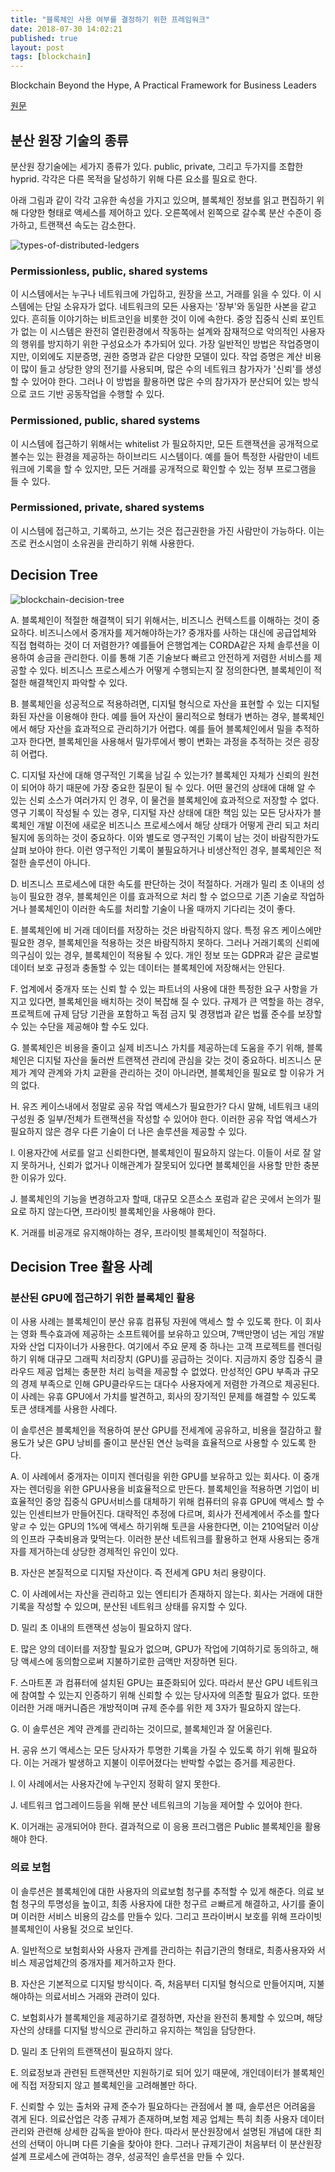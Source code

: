 ```yaml
---
title: "블록체인 사용 여부를 결정하기 위한 프레임워크"
date: 2018-07-30 14:02:21
published: true
layout: post
tags: [blockchain]
---
```


Blockchain Beyond the Hype, A Practical Framework for Business Leaders

[원문](http://www3.weforum.org/docs/48423_Whether_Blockchain_WP.pdf)

## 분산 원장 기술의 종류

분산원 장기술에는 세가지 종류가 있다. public, private, 그리고 두가지를 조합한 hyprid. 각각은 다른 목적을 달성하기 위해 다른 요소를 필요로 한다.

아래 그림과 같이 각각 고유한 속성을 가지고 있으며, 블록체인 정보를 읽고 편집하기 위해 다양한 형태로 액세스를 제어하고 있다. 오른쪽에서 왼쪽으로 갈수록 분산 수준이 증가하고, 트랜잭션 속도는 감소한다.

![types-of-distributed-ledgers](../../../../2018/07/types-of-distributed-ledgers.png)

### Permissionless, public, shared systems

이 시스템에서는 누구나 네트워크에 가입하고, 원장을 쓰고, 거래를 읽을 수 있다. 이 시스템에는 단일 소유자가 없다. 네트워크의 모든 사용자는 '장부'와 동일한 사본을 같고 있다. 흔히들 이야기하는 비트코인을 비롯한 것이 이에 속한다. 중앙 집중식 신뢰 포인트가 없는 이 시스템은 완전히 열린환경에서 작동하는 설계와 잠재적으로 악의적인 사용자의 행위를 방지하기 위한 구성요소가 추가되어 있다. 가장 일반적인 방법은 작업증명이지만, 이외에도 지분증명, 권한 증명과 같은 다양한 모델이 있다. 작업 증명은 계산 비용이 많이 들고 상당한 양의 전기를 사용되며, 많은 수의 네트워크 참가자가 '신뢰'를 생성할 수 있어야 한다. 그러나 이 방법을 활용하면 많은 수의 참가자가 분산되어 있는 방식으로 코드 기반 공동작업을 수행할 수 있다.

### Permissioned, public, shared systems

이 시스템에 접근하기 위해서는 whitelist 가 필요하지만, 모든 트랜잭션을 공개적으로 볼수는 있는 환경을 제공하는 하이브리드 시스템이다. 예를 들어 특정한 사람만이 네트워크에 기록을 할 수 있지만, 모든 거래를 공개적으로 확인할 수 있는 정부 프로그램을 들 수 있다.

### Permissioned, private, shared systems

이 시스템에 접근하고, 기록하고, 쓰기는 것은 접근권한을 가진 사람만이 가능하다. 이는 즈로 컨소시엄이 소유권을 관리하기 위해 사용한다.

## Decision Tree

![blockchain-decision-tree](../../../../2018/07/blockchain-decision-tree.png)

A. 블록체인이 적절한 해결책이 되기 위해서는, 비즈니스 컨텍스트를 이해하는 것이 중요하다. 비즈니스에서 중개자를 제거해야하는가? 중개자를 사하는 대신에 공급업체와 직접 협력하는 것이 더 저렴한가? 예를들어 은행업계는 CORDA같은 자체 솔루션을 이용하여 송금을 관리한다. 이를 통해 기존 기술보다 빠르고 안전하게 저렴한 서비스를 제공할 수 있다. 비즈니스 프로스세스가 어떻게 수행되는지 잘 정의한다면, 블록체인이 적절한 해결책인지 파악할 수 있다.

B. 블록체인을 성공적으로 적용하려면, 디지털 형식으로 자산을 표현할 수 있는 디지털화된 자산을 이용해야 한다. 예를 들어 자산이 물리적으로 형태가 변하는 경우, 블록체인에서 해당 자산을 효과적으로 관리하기가 어렵다. 예를 들어 블록체인에서 밀을 추적하고자 한다면, 블록체인을 사용해서 밀가루에서 빵이 변화는 과정을 추적하는 것은 굉장히 어렵다.

C. 디지털 자산에 대해 영구적인 기록을 남길 수 있는가? 블록체인 자체가 신뢰의 원천이 되어야 하기 때문에 가장 중요한 질문이 될 수 있다. 어떤 물건의 상태에 대해 알 수 있는 신뢰 소스가 여러가지 인 경우, 이 물건을 블록체인에 효과적으로 저장할 수 없다. 영구 기록이 작성될 수 있는 경우, 디지털 자산 상태에 대한 책임 있는 모든 당사자가 블록체인 개발 이전에 새로운 비즈니스 프로세스에서 해당 상태가 어떻게 관리 되고 처리 될지에 동의하는 것이 중요하다. 이와 별도로 영구적인 기록이 남는 것이 바람직한가도 살펴 보아야 한다. 이런 영구적인 기록이 불필요하거나 비생산적인 경우, 블록체인은 적절한 솔루션이 아니다. 

D. 비즈니스 프로세스에 대한 속도를 판단하는 것이 적절하다. 거래가 밀리 초 이내의 성능이 필요한 경우, 블록체인은 이를 효과적으로 처리 할 수 없으므로 기존 기술로 작업하거나 블록체인이 이러한 속도를 처리할 기술이 나올 때까지 기다리는 것이 좋다.

E. 블록체인에 비 거래 데이터를 저장하는 것은 바람직하지 않다. 특정 유즈 케이스에만 필요한 경우, 블록체인을 적용하는 것은 바람직하지 못하다. 그러나 거래기록의 신뢰에 의구심이 있는 경우, 블록체인이 적용될 수 있다. 개인 정보 또는 GDPR과 같은 글로벌 데이터 보호 규정과 충돌할 수 있는 데이터는 블록체인에 저장해서는 안된다.

F. 업계에서 중개자 또는 신뢰 할 수 있는 파트너의 사용에 대한 특정한 요구 사항을 가지고 있다면, 블록체인을 배치하는 것이 복잡해 질 수 있다. 규제가 큰 역할을 하는 경우, 프로젝트에 규제 담당 기관을 포함하고 독점 금지 및 경쟁법과 같은 법률 준수를 보장할 수 있는 수단을 제공해야 할 수도 있다. 

G. 블록체인은 비용을 줄이고 실제 비즈니스 가치를 제공하는데 도움을 주기 위해, 블록체인은 디지털 자산을 둘러싼 트랜잭션 관리에 관심을 갖는 것이 중요하다. 비즈니스 문제가 계약 관계와 가치 교환을 관리하는 것이 아니라면, 블록체인을 필요로 할 이유가 거의 없다.

H. 유즈 케이스내에서 정말로 공유 작업 액세스가 필요한가? 다시 말해, 네트워크 내의 구성원 중 일부/전체가 트랜잭션을 작성할 수 있어야 한다. 이러한 공유 작업 액세스가 필요하지 않은 경우 다른 기술이 더 나은 솔루션을 제공할 수 있다.

I. 이용자간에 서로를 알고 신뢰한다면, 블록체인이 필요하지 않는다. 이들이 서로 잘 알지 못하거나, 신뢰가 없거나 이해관계가 잘못되어 있다면 블록체인을 사용할 만한 충분한 이유가 있다. 

J. 블록체인의 기능을 변경하고자 할때, 대규모 오픈소스 포럼과 같은 곳에서 논의가 필요로 하지 않는다면, 프라이빗 블록체인을 사용해야 한다.

K. 거래를 비공개로 유지해야하는 경우, 프라이빗 블록체인이 적절하다. 

## Decision Tree 활용 사례

### 분산된 GPU에 접근하기 위한 블록체인 활용

이 사용 사례는 블록체인이 분산 유휴 컴퓨팅 자원에 액세스 할 수 있도록 한다. 이 회사는 영화 특수효과에 제공하는 소프트웨어를 보유하고 있으며, 7백만명이 넘는 게임 개발자와 산업 디자이너가 사용한다. 여기에서 주요 문제 중 하나는 고객 프로젝트를 렌더링 하기 위해 대규모 그래픽 처리장치 (GPU)를 공급하는 것이다. 지금까지 중앙 집중식 클라우드 제공 업체는 충분한 처리 능력을 제공할 수 없었다. 만성적인 GPU 부족과 규모의 경제 부족으로 인해 GPU클라우드는 대다수 사용자에게 저렴한 가격으로 제공된다. 이 사례는 유휴 GPU에서 가치를 발견하고, 회사의 장기적인 문제를 해결할 수 있도록 토큰 생태계를 사용한 사례다. 

이 솔루션은 블록체인을 적용하여 분산 GPU를 전세계에 공유하고, 비용을 절감하고 활용도가 낮은 GPU 낭비를 줄이고 분산된 연산 능력을 효율적으로 사용할 수 있도록 한다.

A. 이 사례에서 중개자는 이미지 렌더링을 위한 GPU를 보유하고 있는 회사다. 이 중개자는 렌더링을 위한 GPU사용을 비효율적으로 만든다. 블록체인을 적용하면 기업이 비효율적인 중앙 집중식 GPU서비스를 대체하기 위해 컴퓨터의 유휴 GPU에 액세스 할 수 있는 인센티브가 만들어진다. 대략적인 추정에 다르며, 회사가 전세계에서 주소를 할다앟ㄹ 수 있는 GPU의 1%에 액세스 하기위해 토큰을 사용한다면, 이는 210억달러 이상의 인프라 구축비용과 맞먹는다. 이러한 분산 네트워크를 활용하고 현재 사용되는 중개자를 제거하는데 상당한 경제적인 유인이 있다.

B. 자산은 본질적으로 디지털 자산이다. 즉 전세계 GPU 처리 용량이다.

C. 이 사례에서는 자산을 관리하고 있는 엔티티가 존재하지 않는다. 회사는 거래에 대한 기록을 작성할 수 있으며, 분산된 네트워크 상태를 유지할 수 있다.

D. 밀리 초 이내의 트랜잭션 성능이 필요하지 않다.

E. 많은 양의 데이터를 저장할 필요가 없으며, GPU가 작업에 기여하기로 동의하고, 해당 액세스에 동의함으로써 지불하기로한 금액만 저장하면 된다.

F. 스마트폰 과 컴퓨터에 설치된 GPU는 표준화되어 있다. 따라서 분산 GPU 네트워크에 참여할 수 있는지 인증하기 위해 신뢰할 수 있는 당사자에 의존할 필요가 없다. 또한 이러한 거래 매커니즘은 개방적이며 규제 준수를 위한 제 3자가 필요하지 않는다.

G. 이 솔루션은 계약 관계를 관리하는 것이므로, 블록체인과 잘 어울린다.

H. 공유 쓰기 액세스는 모든 당사자가 투명한 기록을 가질 수 있도록 하기 위해 필요하다. 이는 거래가 발생하고 지불이 이루어졌다는 반박할 수없는 증거를 제공한다.

I. 이 사례에서는 사용자간에 누구인지 정확히 알지 못한다.

J. 네트워크 업그레이드등을 위해 분산 네트워크의 기능을 제어할 수 있어야 한다.

K. 이거래는 공개되어야 한다. 결과적으로 이 응용 프러그램은 Public 블록체인을 활용해야 한다.

### 의료 보험

이 솔루션은 블록체인에 대한 사용자의 의료보험 청구를 추적할 수 있게 해준다. 의료 보험 청구의 투명성을 높이고, 최종 사용자에 대한 청구르 ㄹ빠르게 해결하고, 사기를 줄이며 이러한 서비스 비용의 감소를 만들수 있다. 그리고 프라이버시 보호를 위해 프라이빗 블록체인이 사용될 것으로 보인다.

A. 일반적으로 보험회사와 사용자 관계를 관리하는 취급기관의 형태로, 최종사용자와 서비스 제공업체간의 중개자를 제거하고자 한다.

B. 자산은 기본적으로 디지털 방식이다. 즉, 처음부터 디지털 형식으로 만들어지며, 지불해야하는 의료서비스 거래와 관려이 있다.

C. 보험회사가 블록체인을 제공하기로 결정하면, 자산을 완전히 통제할 수 있으며, 해당 자산의 상태를 디지털 방식으로 관리하고 유지하는 책임을 담당한다.

D. 밀리 초 단위의 트랜잭션이 필요하지 않다.

E. 의료정보과 관련된 트랜잭션만 지원하기로 되어 있기 때문에, 개인데이터가 블록체인에 직접 저장되지 않고 블록체인을 고려해볼만 하다.

F. 신뢰할 수 있는 출처와 규제 준수가 필요하다는 관점에서 볼 때, 솔루션은 어려움을 겪게 된다. 의료산업은 각종 규제가 존재하며,보험 제공 업체는 특히 최종 사용자 데이터 관리와 관련해 상세한 감독을 받아야 한다. 따라서 분산원장에서 설명된 개념에 대한 최선의 선택이 아니며 다른 기술을 찾아야 한다. 그러나 규제기관이 처음부터 이 분산원장 설계 프로세스에 관여하는 경우, 성공적인 솔루션을 만들 수 있다. 